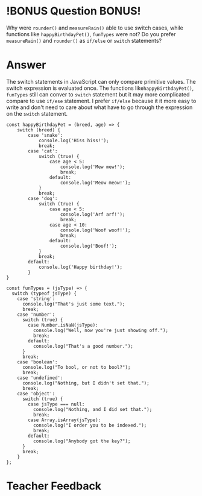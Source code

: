 # !BONUS Question BONUS!
Why were `rounder()` and `measureRain()` able to use switch cases, while
functions like `happyBirthdayPet()`, `funTypes` were not? Do you prefer `measureRain()` and `rounder()` as `if/else` or `switch` statements?

# Answer
The switch statements in JavaScript can only compare primitive values. The switch expression is evaluated once. The functions like`happyBirthdayPet()`, `funTypes` still can conver to `switch` statement but it may more complicated compare to use `if/ese` statement. I prefer `if/else` because it it more easy to write and don't need to care about what have to go through the expression on the `switch` statement.

```
const happyBirthdayPet = (breed, age) => {
    switch (breed) {
        case 'snake':
            console.log('Hiss hiss!');
            break;
        case 'cat':
            switch (true) {
                case age < 5:
                    console.log('Mew mew!');
                    break;
                default:
                    console.log('Meow meow!');
            }
            break;
        case 'dog':
            switch (true) {
                case age < 5:
                    console.log('Arf arf!');
                    break;
                case age < 10:
                    console.log('Woof woof!');
                    break;
                default:
                    console.log('Boof!');
            }
            break;
        default:
            console.log('Happy birthday!');
        }
}
```

```
const funTypes = (jsType) => {
  switch (typeof jsType) {
    case 'string':
      console.log("That's just some text.");
      break;
    case 'number':
      switch (true) {
        case Number.isNaN(jsType):
          console.log("Well, now you're just showing off.");
          break;
        default:
          console.log("That's a good number.");
      }
      break;
    case 'boolean':
      console.log("To bool, or not to bool?");
      break;
    case 'undefined':
      console.log("Nothing, but I didn't set that.");
      break;
    case 'object':
      switch (true) {
        case jsType === null:
          console.log("Nothing, and I did set that.");
          break;
        case Array.isArray(jsType):
          console.log("I order you to be indexed.");
          break;
        default:
          console.log("Anybody got the key?");
      }
      break;
    }
};
```


# Teacher Feedback